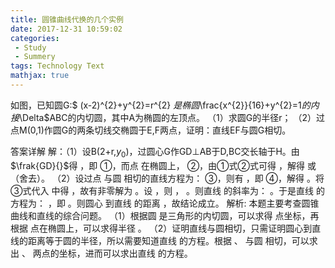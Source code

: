 ```yaml
---
title: 圆锥曲线代换的几个实例
date: 2017-12-31 10:59:02
categories: 
 - Study
 - Summery
tags: Technology Text
mathjax: true
---
```

如图，已知圆G:$ (x-2)^{2}+y^{2}=r^{2} $是椭圆$\frac{x^{2}}{16}+y^{2}=1$的内接$\Delta$ABC的内切圆，其中A为椭圆的左顶点。
（1）求圆G的半径r；
（2）过点M(0,1)作圆G的两条切线交椭圆于E,F两点，证明：直线EF与圆G相切。
 
答案详解
解：（1）设B(2+r,$y_{0}$)，过圆心G作GD$\perp$AB于D,BC交长轴于H。由$\frak{GD}{}$得 ，即  ①，而点 在椭圆上，  ②，由①式②式可得 ，解得 或 （舍去）。
（2）设过点 与圆 相切的直线方程为：  ③，则有 ，即  ④，解得 。将③式代入 中得 ，故有非零解为 。设 ，则 ， 。则直线 的斜率为： 。于是直线 的方程为： ，即 。则圆心 到直线 的距离 ，故结论成立。
解析:
本题主要考查圆锥曲线和直线的综合问题。
（1）根据圆 是三角形的内切圆，可以求得 点坐标，再根据 点在椭圆上，可以求得半径 。
（2）证明直线与圆相切，只需证明圆心到直线的距离等于圆的半径，所以需要知道直线 的方程。根据 、 与圆 相切，可以求出 、 两点的坐标，进而可以求出直线 的方程。

